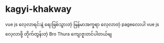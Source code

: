 # kagyi-khakway
vue js လေ့လာရင်းနဲ့ ရေးဖြစ်သွားတဲ့ မြန်မာအက္ခရာ လေ့လာတဲ့ pageလေးပါ
vue js လေ့လာဖို့ တိုက်တွန်းတဲ့ Bro Thura ကျေးဇူးတင်ပါတယ်ဗျ
